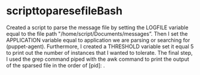 # scripttoparesefileBash

Created a script to parse the message file by setting the LOGFILE variable equal to the file path "/home/script/Documents/messages”. Then I set the APPLICATION variable equal to application we are parsing or searching for (puppet-agent). Furthermore, I created a THRESHOLD variable set it equal 5 to print out the number of instances that I wanted to tolerate.
The final step, I used the grep command piped with the awk command to print the output of the sparsed file in the order of <Date> <hostname> <application>[pid]: <message>. 
